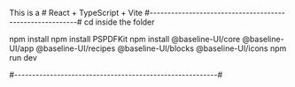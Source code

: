 This is a # React + TypeScript + Vite
#---------------------------------------------------------#
cd inside the folder 

npm install 
npm install PSPDFKit 
npm install @baseline-UI/core @baseline-UI/app @baseline-UI/recipes @baseline-UI/blocks @baseline-UI/icons 
npm run dev

#---------------------------------------------------------#
